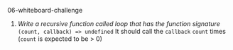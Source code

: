 06-whiteboard-challenge

1. *Write a recursive function called loop that has the function signature*
     `(count, callback) => undefined`
      It should call the `callback` `count` times (`count` is expected to be > 0)